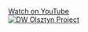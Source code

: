 [Watch on YouTube](https://www.youtube.com/watch?v=0iVnGhNAMr0) <br>
[![DW Olsztyn Project](https://img.youtube.com/vi/0iVnGhNAMr0/0.jpg)](https://www.youtube.com/watch?v=0iVnGhNAMr0)
